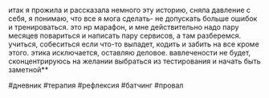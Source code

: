 итак я прожила и рассказала немного эту историю, сняла давление с себя, я понимаю, что все я мога сделать- не допускать больше ошибок и тренироваться. это нр марафон, и мне действительно надо пару месяцев повариться и написать пару сервисов, а там разберемся. учиться, собеситься если что-то выпадет, кодить и забить на все кроме этого. этика исключается, оставляю деловое. вавлечености не будет, сконцентрируюсь на желании выбраться из тестирования и начать быть заметной**

#дневник #терапия #рефлексия #батчинг #провал